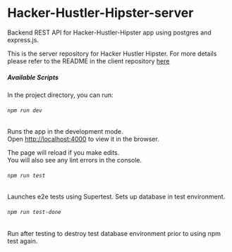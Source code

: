 # Hacker-Hustler-Hipster-server
Backend REST API for Hacker-Hustler-Hipster app using postgres and express.js.

This is the server repository for Hacker Hustler Hipster. For more details please refer to the README in the client repository [here](https://github.com/nmegrant/Hacker-Hustler-Hipster-client/blob/master/README.md)

##### Available Scripts

In the project directory, you can run:

###### `npm run dev`

Runs the app in the development mode.<br />
Open [http://localhost:4000](http://localhost:4000) to view it in the browser.

The page will reload if you make edits.<br />
You will also see any lint errors in the console.

###### `npm run test`

Launches e2e tests using Supertest. Sets up database in test environment.

###### `npm run test-done`

Run after testing to destroy test database environment prior to using npm test again.
